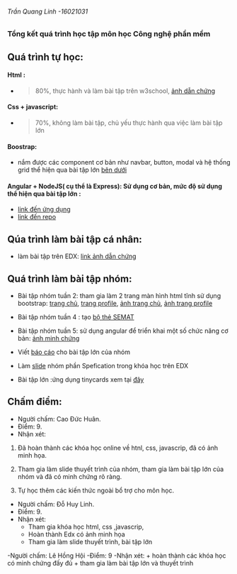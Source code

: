 ﻿###### Trần Quang Linh -16021031

### Tổng kết quá trình học tập môn học Công nghệ phần mềm

## Quá trình tự học: 
#### Html : 
+ >80%, thực hành và làm bài tập trên w3school, [ảnh dẫn chứng](https://github.com/jindojojin/INT2208-4-2018/blob/master/TranQuangLinh/tongket/html.JPG)

#### Css + javascript:
+ >70%, không làm bài tập, chủ yếu thực hành qua việc làm bài tập lớn

#### Boostrap:
+ nắm được các component cơ bản như navbar, button, modal và hệ thống grid thể hiện qua bài tập lớn [bên dưới](https://github.com/jindojojin/INT2208-4-2018/tree/master/nhom-4/Tinycards/src)

#### Angular + NodeJS( cụ thể là Express): Sử dụng cơ bản, mức độ sử dụng thể hiện qua bài tập lớn : 
+ [link đến ứng dụng](http://jindojojin.github.io)  
+ [link đến repo](https://github.com/jindojojin/INT2208-4-2018/tree/master/nhom-4/Tinycards) 

## Qúa trình làm bài tập cá nhân: 
+ làm bài tập trên EDX: [link ảnh dẫn chứng](https://drive.google.com/drive/folders/1A-KjwyRwXfaggmSwGnK90PUSR_XgbB3K?usp=sharing)

## Quá trình làm bài tập nhóm: 
+ Bài tập nhóm tuần 2: tham gia làm 2 trang màn hình html tĩnh sử dụng bootstrap: [trang chủ](https://github.com/jindojojin/INT2208-4-2018/blob/master/TranQuangLinh/tongket/1.html), [trang profile](https://github.com/jindojojin/INT2208-4-2018/blob/master/TranQuangLinh/tongket/1-3.html), [ảnh trang chủ](https://github.com/jindojojin/INT2208-4-2018/blob/master/TranQuangLinh/tongket/home.PNG), [ảnh trang profile](https://github.com/jindojojin/INT2208-4-2018/blob/master/TranQuangLinh/tongket/profile.PNG)
+ Bài tập nhóm tuần 4 : tạo [bộ thẻ SEMAT](https://docs.google.com/spreadsheets/d/1HIDqxo3FlF_X2AsDj0LKoXopEpoTOXTnAZ0uiBpCmHo/edit?usp=sharing)

+ Bài tập nhóm tuần 5: sử dụng angular để triển khai một số chức năng cơ bản:  [ảnh minh chứng]( https://drive.google.com/drive/folders/1A-KjwyRwXfaggmSwGnK90PUSR_XgbB3K?usp=sharing)

+ Viết [báo cáo](https://docs.google.com/document/d/1W-kvb4cAC5ST_LlfsD7BMCIhNfj1SusxlI1qusP4eT4/edit?usp=sharing) cho bài tập lớn của nhóm

+ Làm [slide](https://github.com/truonganhhoang/SoftEng/blob/master/specifications/PITCHME.md) nhóm phần Spefication trong khóa học trên EDX


+ Bài tập lớn :ứng dụng tinycards xem tại [đây](http://jindojojin.github.io)

## Chấm điểm:
- Người chấm: Cao Đức Huân.
- Điểm: 9.
- Nhận xét:

 1) Đã hoàn thành các khóa học online về htnl, css, javascrip, đã có ảnh minh họa.

 2) Tham gia làm slide thuyết trình của nhóm, tham gia làm bài tập lớn của nhóm và đã có minh chứng rõ ràng.
 
 3) Tự học thêm các kiến thức ngoài bổ trợ cho môn học.

- Người chấm: Đỗ Huy Linh.
- Điểm: 9.
- Nhận xét:
   - Tham gia khóa học html, css ,javascrip,
   - Hoàn thành Edx có ảnh minh họa
   - Tham gia làm slide thuyết trình, bài tập lớn
 
-Người chấm: Lê Hồng Hội
-Điểm: 9
-Nhận xét:
	+ hoàn thành các khóa học có minh chứng đấy đủ
	+ tham gia làm bài tập lớn và thuyết trình
